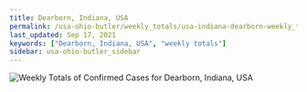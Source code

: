 ```yaml
---
title: Dearborn, Indiana, USA
permalink: /usa-ohio-butler/weekly_totals/usa-indiana-dearborn-weekly_totals.html
last_updated: Sep 17, 2021
keywords: ["Dearborn, Indiana, USA", "weekly totals"]
sidebar: usa-ohio-butler_sidebar
---
```


![Weekly Totals of Confirmed Cases for Dearborn, Indiana, USA](/covid_tracker/images/graphs/usa-indiana-dearborn-weekly_totals_graph.png)
